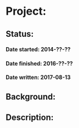 Project:
===
Status:
-------

#### Date started: 2014-??-??
#### Date finished: 2016-??-??
#### Date written: 2017-08-13


Background:
---


Description:
---
